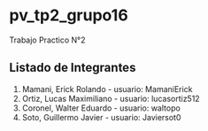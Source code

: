 # pv_tp2_grupo16
Trabajo Practico N°2

## Listado de Integrantes

1. Mamani, Erick Rolando - usuario: MamaniErick
2. Ortiz, Lucas Maximiliano - usuario: lucasortiz512
3. Coronel, Walter Eduardo - usuario: waltopo
4. Soto, Guillermo Javier - usuario: Javiersot0